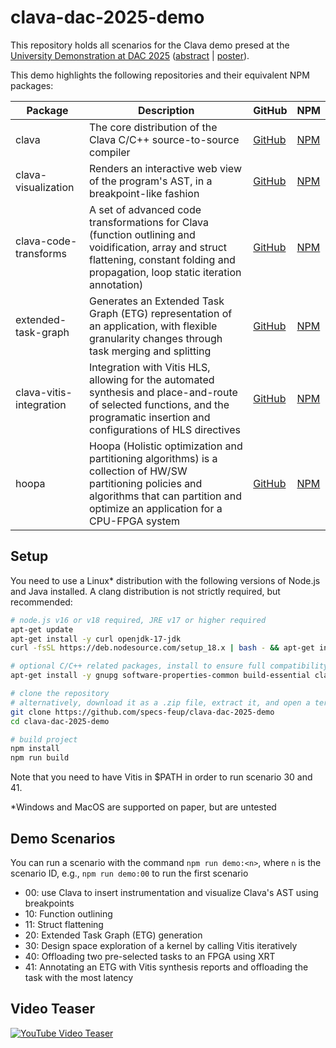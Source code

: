 # clava-dac-2025-demo

This repository holds all scenarios for the Clava demo presed at the [University Demonstration at DAC 2025](https://www.dac.com/Attend/Students-Scholarships/University-Demonstration-at-DAC) ([abstract](docs/DAC_2025_University_Demonstration.pdf) | [poster](docs/DAC_2025_Demo_Poster.pdf)).

This demo highlights the following repositories and their equivalent NPM packages:

Package | Description | GitHub | NPM
---|---|---|---
clava | The core distribution of the Clava C/C++ source-to-source compiler | [GitHub](https://github.com/specs-feup/clava) | [NPM](https://www.npmjs.com/package/@specs-feup/clava)
clava-visualization | Renders an interactive web view of the program's AST, in a breakpoint-like fashion | [GitHub](<https://github.com/specs-feup/clava-visualization>) | [NPM](www.npmjs.com/package/@specs-feup/clava-visualization)
clava-code-transforms | A set of advanced code transformations for Clava (function outlining and voidification, array and struct flattening, constant folding and propagation, loop static iteration annotation) | [GitHub](https://github.com/specs-feup/clava-code-transforms) | [NPM](https://www.npmjs.com/package/@specs-feup/clava-code-transforms)
extended-task-graph | Generates an Extended Task Graph (ETG) representation of an application, with flexible granularity changes through task merging and splitting | [GitHub](https://github.com/specs-feup/extended-task-graph) | [NPM](https://www.npmjs.com/package/@specs-feup/extended-task-graph)
clava-vitis-integration | Integration with Vitis HLS, allowing for the automated synthesis and place-and-route of selected functions, and the programatic insertion and configurations of HLS directives | [GitHub](https://github.com/specs-feup/clava-vitis-integration) | [NPM](https://www.npmjs.com/package/@specs-feup/clava-vitis-integration)
hoopa  | Hoopa (Holistic optimization and partitioning algorithms) is a collection of HW/SW partitioning policies and algorithms that can partition and optimize an application for a CPU-FPGA system | [GitHub](https://github.com/specs-feup/hoopa) | [NPM](https://www.npmjs.com/package/@specs-feup/hoopa)

## Setup

You need to use a Linux* distribution with the following versions of Node.js and Java installed. A clang distribution is not strictly required, but recommended:

```bash
# node.js v16 or v18 required, JRE v17 or higher required
apt-get update
apt-get install -y curl openjdk-17-jdk
curl -fsSL https://deb.nodesource.com/setup_18.x | bash - && apt-get install -y nodejs

# optional C/C++ related packages, install to ensure full compatibility and reproducibility
apt-get install -y gnupg software-properties-common build-essential clang

# clone the repository
# alternatively, download it as a .zip file, extract it, and open a terminal on the folder
git clone https://github.com/specs-feup/clava-dac-2025-demo
cd clava-dac-2025-demo

# build project
npm install
npm run build
```

Note that you need to have Vitis in $PATH in order to run scenario 30 and 41.

\*Windows and MacOS are supported on paper, but are untested

## Demo Scenarios

You can run a scenario with the command `npm run demo:<n>`, where `n` is the scenario ID, e.g., `npm run demo:00` to run the first scenario

* 00: use Clava to insert instrumentation and visualize Clava's AST using breakpoints
* 10: Function outlining
* 11: Struct flattening
* 20: Extended Task Graph (ETG) generation
* 30: Design space exploration of a kernel by calling Vitis iteratively
* 40: Offloading two pre-selected tasks to an FPGA using XRT
* 41: Annotating an ETG with Vitis synthesis reports and offloading the task with the most latency

## Video Teaser

[![YouTube Video Teaser](https://img.youtube.com/vi/JJVgWboF8OU/0.jpg)](https://www.youtube.com/watch?v=JJVgWboF8OU)
